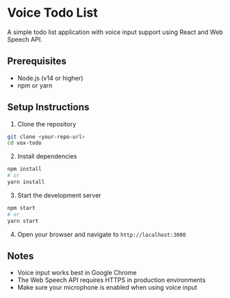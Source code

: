 # Voice Todo List

A simple todo list application with voice input support using React and Web Speech API.

## Prerequisites

- Node.js (v14 or higher)
- npm or yarn

## Setup Instructions

1. Clone the repository
```bash
git clone <your-repo-url>
cd vox-todo
```

2. Install dependencies
```bash
npm install
# or
yarn install
```

3. Start the development server
```bash
npm start
# or
yarn start
```

4. Open your browser and navigate to `http://localhost:3000`

## Notes

- Voice input works best in Google Chrome
- The Web Speech API requires HTTPS in production environments
- Make sure your microphone is enabled when using voice input
